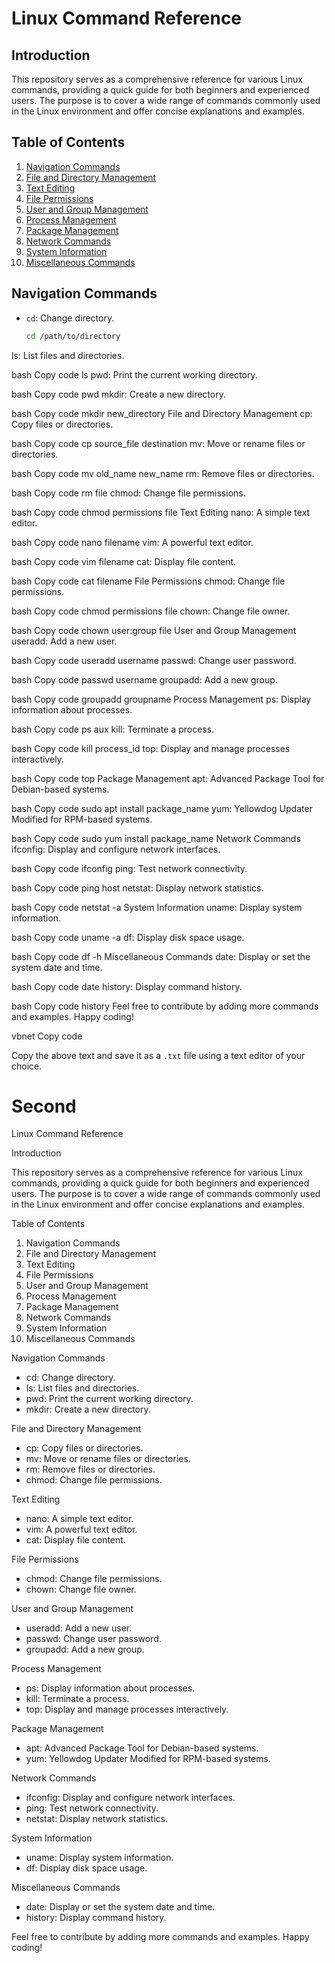 # Linux Command Reference

## Introduction

This repository serves as a comprehensive reference for various Linux commands, providing a quick guide for both beginners and experienced users. The purpose is to cover a wide range of commands commonly used in the Linux environment and offer concise explanations and examples.

## Table of Contents

1. [Navigation Commands](#navigation-commands)
2. [File and Directory Management](#file-and-directory-management)
3. [Text Editing](#text-editing)
4. [File Permissions](#file-permissions)
5. [User and Group Management](#user-and-group-management)
6. [Process Management](#process-management)
7. [Package Management](#package-management)
8. [Network Commands](#network-commands)
9. [System Information](#system-information)
10. [Miscellaneous Commands](#miscellaneous-commands)

## Navigation Commands

- `cd`: Change directory.
  ```bash
  cd /path/to/directory
ls: List files and directories.

bash
Copy code
ls
pwd: Print the current working directory.

bash
Copy code
pwd
mkdir: Create a new directory.

bash
Copy code
mkdir new_directory
File and Directory Management
cp: Copy files or directories.

bash
Copy code
cp source_file destination
mv: Move or rename files or directories.

bash
Copy code
mv old_name new_name
rm: Remove files or directories.

bash
Copy code
rm file
chmod: Change file permissions.

bash
Copy code
chmod permissions file
Text Editing
nano: A simple text editor.

bash
Copy code
nano filename
vim: A powerful text editor.

bash
Copy code
vim filename
cat: Display file content.

bash
Copy code
cat filename
File Permissions
chmod: Change file permissions.

bash
Copy code
chmod permissions file
chown: Change file owner.

bash
Copy code
chown user:group file
User and Group Management
useradd: Add a new user.

bash
Copy code
useradd username
passwd: Change user password.

bash
Copy code
passwd username
groupadd: Add a new group.

bash
Copy code
groupadd groupname
Process Management
ps: Display information about processes.

bash
Copy code
ps aux
kill: Terminate a process.

bash
Copy code
kill process_id
top: Display and manage processes interactively.

bash
Copy code
top
Package Management
apt: Advanced Package Tool for Debian-based systems.

bash
Copy code
sudo apt install package_name
yum: Yellowdog Updater Modified for RPM-based systems.

bash
Copy code
sudo yum install package_name
Network Commands
ifconfig: Display and configure network interfaces.

bash
Copy code
ifconfig
ping: Test network connectivity.

bash
Copy code
ping host
netstat: Display network statistics.

bash
Copy code
netstat -a
System Information
uname: Display system information.

bash
Copy code
uname -a
df: Display disk space usage.

bash
Copy code
df -h
Miscellaneous Commands
date: Display or set the system date and time.

bash
Copy code
date
history: Display command history.

bash
Copy code
history
Feel free to contribute by adding more commands and examples. Happy coding!

vbnet
Copy code

Copy the above text and save it as a `.txt` file using a text editor of your choice.



# Second

Linux Command Reference

Introduction

This repository serves as a comprehensive reference for various Linux commands, providing a quick guide for both beginners and experienced users. The purpose is to cover a wide range of commands commonly used in the Linux environment and offer concise explanations and examples.

Table of Contents

1. Navigation Commands
2. File and Directory Management
3. Text Editing
4. File Permissions
5. User and Group Management
6. Process Management
7. Package Management
8. Network Commands
9. System Information
10. Miscellaneous Commands

Navigation Commands

- cd: Change directory.
- ls: List files and directories.
- pwd: Print the current working directory.
- mkdir: Create a new directory.

File and Directory Management

- cp: Copy files or directories.
- mv: Move or rename files or directories.
- rm: Remove files or directories.
- chmod: Change file permissions.

Text Editing

- nano: A simple text editor.
- vim: A powerful text editor.
- cat: Display file content.

File Permissions

- chmod: Change file permissions.
- chown: Change file owner.

User and Group Management

- useradd: Add a new user.
- passwd: Change user password.
- groupadd: Add a new group.

Process Management

- ps: Display information about processes.
- kill: Terminate a process.
- top: Display and manage processes interactively.

Package Management

- apt: Advanced Package Tool for Debian-based systems.
- yum: Yellowdog Updater Modified for RPM-based systems.

Network Commands

- ifconfig: Display and configure network interfaces.
- ping: Test network connectivity.
- netstat: Display network statistics.

System Information

- uname: Display system information.
- df: Display disk space usage.

Miscellaneous Commands

- date: Display or set the system date and time.
- history: Display command history.

Feel free to contribute by adding more commands and examples. Happy coding!

